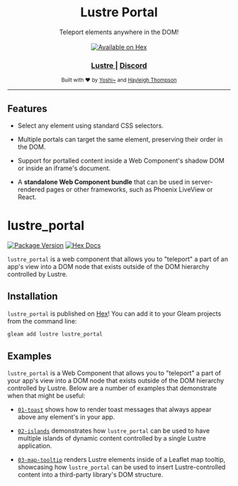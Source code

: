 <h1 align="center">Lustre Portal</h1>

<div align="center">
    Teleport elements anywhere in the DOM!
</div>

<br />

<div align="center">
  <a href="https://hex.pm/packages/lustre_portal">
      <img src="https://img.shields.io/hexpm/v/lustre_portal"
      alt="Available on Hex" />
  </a>
</div>

<div align="center">
  <h3>
    <a href="https://hexdocs.pm/lustre">
      Lustre
    </a>
    <span> | </span>
    <a href="https://discord.gg/Fm8Pwmy">
      Discord
    </a>
  </h3>
</div>

<div align="center">
  <sub>Built with ❤︎ by
  <a href="https://bsky.app/profile/joshi.monster">Yoshi~</a> and
  <a href="https://bsky.app/profile/hayleigh.dev">Hayleigh Thompson</a>
</div>

---

## Features

- Select any element using standard CSS selectors.

- Multiple portals can target the same element, preserving their order in the
  DOM.

- Support for portalled content inside a Web Component's shadow DOM or inside
  an iframe's document.

- A **standalone Web Component bundle** that can be used in server-rendered pages
  or other frameworks, such as Phoenix LiveView or React.


# lustre_portal

[![Package Version](https://img.shields.io/hexpm/v/lustre_portal)](https://hex.pm/packages/lustre_portal)
[![Hex Docs](https://img.shields.io/badge/hex-docs-ffaff3)](https://hexdocs.pm/lustre_portal/)

`lustre_portal` is a web component that allows you to "teleport" a part of an
app's view into a DOM node that exists outside of the DOM hierarchy controlled
by Lustre.

## Installation

`lustre_portal` is published on [Hex](https://hex.pm/packages/lustre_portal)! You
can add it to your Gleam projects from the command line:

```sh
gleam add lustre lustre_portal
```

## Examples

`lustre_portal` is a Web Component that allows you to "teleport" a part of your
app's view into a DOM node that exists outside of the DOM hierarchy controlled
by Lustre. Below are a number of examples that demonstrate when that might be
useful:

- [`01-toast`](https://github.com/lustre-labs/portal/tree/main/examples/01-toast)
  shows how to render toast messages that always appear above any element's in
  your app.

- [`02-islands`](https://github.com/lustre-labs/portal/tree/main/examples/02-islands)
  demonstrates how `lustre_portal` can be used to have multiple islands of dynamic
  content controlled by a single Lustre application.

- [`03-map-tooltip`](https://github.com/lustre-labs/portal/tree/main/examples/03-map-tooltip)
  renders Lustre elements inside of a Leaflet map tooltip, showcasing how `lustre_portal`
  can be used to insert Lustre-controlled content into a third-party library's
  DOM structure.

<!-- - [`04-server-side-rendering`](#) shows how to use `lustre_portal` without a client
  Lustre application. -->
